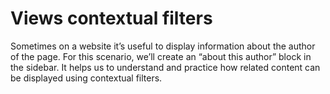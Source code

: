 # Views contextual filters

Sometimes on a website it’s useful to display information about the author of the page. For this scenario, we’ll create an “about this author” block in the sidebar. It helps us to understand and practice how related content can be displayed using contextual filters.

